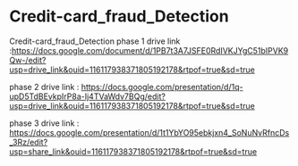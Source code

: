 # Credit-card_fraud_Detection
Credit-card_fraud_Detection
phase 1 drive link :https://docs.google.com/document/d/1PB7t3A7JSFE0RdIVKJYgC51bIPVK9Qw-/edit?usp=drive_link&ouid=116117938371805192178&rtpof=true&sd=true

phase 2 drive link : https://docs.google.com/presentation/d/1q-upD5TdBEvkpIrP8a-Ij4TVaWdv7BQg/edit?usp=drive_link&ouid=116117938371805192178&rtpof=true&sd=true

phase 3 drive link : https://docs.google.com/presentation/d/1t1YbYO95ebkjxn4_SoNuNvRfncDs_3Rz/edit?usp=share_link&ouid=116117938371805192178&rtpof=true&sd=true
